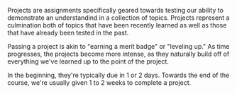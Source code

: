 Projects are assignments specifically geared towards testing our ability to demonstrate an understandind in a collection of topics. Projects represent a culmination both of topics that have been recently learned as well as those that have already been tested in the past. 

Passing a project is akin to "earning a merit badge" or "leveling up." As time progresses, the projects become more intense, as they naturally build off of everything we've learned up to the point of the project.

In the beginning, they're typically due in 1 or 2 days. Towards the end of the course, we're usually given 1 to 2 weeks to complete a project.
